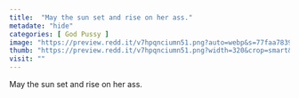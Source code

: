 ```yaml
---
title:  "May the sun set and rise on her ass."
metadate: "hide"
categories: [ God Pussy ]
image: "https://preview.redd.it/v7hpqnciumn51.png?auto=webp&s=77faa7839878de6e9dd3db141d00d2beeba9584d"
thumb: "https://preview.redd.it/v7hpqnciumn51.png?width=320&crop=smart&auto=webp&s=fd9a8ab41e754fb30a85e2e1930c7b1487b79fed"
visit: ""
---
```

May the sun set and rise on her ass.
